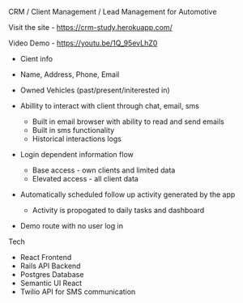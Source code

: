  CRM / Client Management / Lead Management for Automotive

 Visit the site - https://crm-study.herokuapp.com/

 Video Demo - https://youtu.be/1Q_95evLhZ0


 - Cient info 
  - Name, Address, Phone, Email
  - Owned Vehicles (past/present/initerested in)


- Abillity to interact with client through chat, email, sms
  - Built in email browser with ability to read and send emails
  - Built in sms functionality
  - Historical interactions logs

- Login dependent information flow
  - Base access - own clients and limited data
  - Elevated access - all client data

- Automatically scheduled follow up activity generated by the app
  - Activity is propogated to daily tasks and dashboard

- Demo route with no user log in


Tech

- React Frontend
- Rails API Backend
- Postgres Database
- Semantic UI React
- Twilio API for SMS communication
